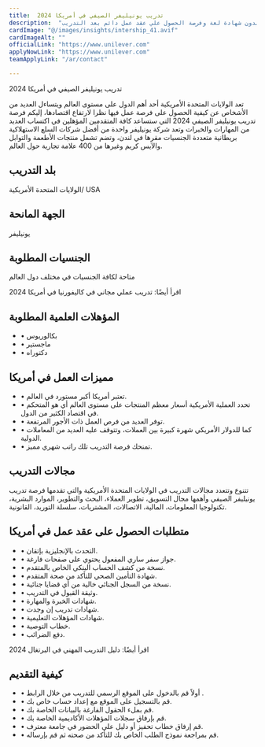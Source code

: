 ```yaml
---
title:  تدريب يونيليفر الصيفي في أمريكا 2024 
description:  "فرصة قوية للتدريب بتمويل كامل في شركة يونيليفر العالمية في أمريكا وبدون شهادة لغة وفرصة الحصول علي عقد عمل دائم بعد التدريب." 
cardImage: "@/images/insights/intership_41.avif" 
cardImageAlt: "" 
officialLink: "https://www.unilever.com" 
applyNowLink: "https://www.unilever.com" 
teamApplyLink: "/ar/contact"

---
```


تدريب يونيليفر الصيفي في أمريكا 2024

تعد الولايات المتحدة الأمريكية أحد أهم الدول على مستوى العالم ويتساءل العديد من الأشخاص عن كيفية الحصول على فرصة عمل فيها نظرا لارتفاع اقتصادها، إليكم فرصة تدريب يونيليفر الصيفي 2024 التي ستساعد كافة المتقدمين المؤهلين في اكتساب العديد من المهارات والخبرات وتعد شركة يونيليفر واحدة من أفضل شركات السلع الاستهلاكية بريطانية متعددة الجنسيات مقرها في لندن، وتضم تشمل منتجات الأطعمة والتوابل والآيس كريم وغيرها من 400 علامة تجارية حول العالم.

## بلد التدريب

الولايات المتحدة الأمريكية/ USA

## الجهة المانحة

يونيليفر

## الجنسيات المطلوبة

متاحة لكافة الجنسيات في مختلف دول العالم

اقرأ أيضًا: تدريب عملي مجاني في كاليفورنيا في أمريكا 2024

## المؤهلات العلمية المطلوبة

- • بكالوريوس
- • ماجستير
- • دكتوراه

## مميزات العمل في أمريكا

- • تعتبر أمريكا أكبر مستورد في العالم.
- • تحدد العملية الأمريكية أسعار معظم المنتجات على مستوى العالم أي هو المتحكم في اقتصاد الكثير من الدول.
- • توفر العديد من فرص العمل ذات الأجور المرتفعة.
- • كما للدولار الأمريكي شهرة كبيرة بين العملات، وتتوقف عليه العديد من المعاملات الدولية.
- • تمنحك فرصة التدريب تلك راتب شهري مميز.

## مجالات التدريب

تتنوع وتتعدد مجالات التدريب في الولايات المتحدة الأمريكية والتي تقدمها فرصة تدريب يونيليفر الصيفي وأهمها مجال التسويق، تطوير العملاء، البحث والتطوير، الموارد البشرية، تكنولوجيا المعلومات، المالية، الاتصالات، المشتريات، سلسلة التوريد، القانونية.

## متطلبات الحصول على عقد عمل في أمريكا

- • التحدث بالإنجليزية بإتقان.
- • جواز سفر ساري المفعول يحتوي على صفحات فارغة.
- • نسخة من كشف الحساب البنكي الخاص بالمتقدم.
- • شهادة التأمين الصحي للتأكد من صحة المتقدم.
- • نسخة من السجل الجنائي خالية من أي قضايا جنائية.
- • وثيقة القبول في التدريب.
- • شهادات الخبرة والمهارة.
- • شهادات تدريب إن وجدت.
- • شهادات المؤهلات التعليمية.
- • خطاب التوصية.
- • دفع الضرائب.

اقرأ أيضًا: دليل التدريب المهني في البرتغال 2024

## كيفية التقديم

- • أولاً قم بالدخول على الموقع الرسمي للتدريب من خلال الرابط .
- • قم بالتسجيل على الموقع مع إعداد حساب خاص بك.
- • قم بملء الحقول الفارغة بالبيانات الخاصة بك.
- • قم بإرفاق سجلات المؤهلات الأكاديمية الخاصة بك.
- • قم إرفاق خطاب تحفيز أو دليل على الحضور في جامعة معترف.
- • قم بمراجعة نموذج الطلب الخاص بك للتأكد من صحته ثم قم بإرساله.

